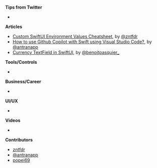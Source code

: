 **Tips from Twitter**

*

**Articles**

* [Custom SwiftUI Environment Values Cheatsheet](https://www.fivestars.blog/articles/custom-environment-values-cheatsheet/), by [@zntfdr](https://twitter.com/zntfdr)
* [How to use Github Copilot with Swift using Visual Studio Code?](https://antran.app/2021/github_copilot_swift/), by [@antranapp](https://twitter.com/antranapp)
* [Currency TextField in SwiftUI](https://benoitpasquier.com/currency-textfield-in-swiftui/), by [@benoitpasquier_](https://twitter.com/benoitpasquier_)


**Tools/Controls**

* 

**Business/Career**

* 

**UI/UX**

* 

**Videos**

* 

**Contributors**

* [zntfdr](https://github.com/zntfdr)
* [@antranapp](https://twitter.com/antranapp)
* [popei69](https://github.com/popei69)
